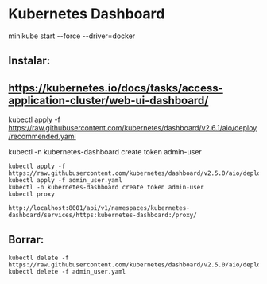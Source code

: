 # Kubernetes Dashboard
minikube start --force --driver=docker
## Instalar:
https://kubernetes.io/docs/tasks/access-application-cluster/web-ui-dashboard/
--
kubectl apply -f https://raw.githubusercontent.com/kubernetes/dashboard/v2.6.1/aio/deploy/recommended.yaml

kubectl -n kubernetes-dashboard create token admin-user

```
kubectl apply -f https://raw.githubusercontent.com/kubernetes/dashboard/v2.5.0/aio/deploy/recommended.yaml
kubectl apply -f admin_user.yaml
kubectl -n kubernetes-dashboard create token admin-user
kubectl proxy

http://localhost:8001/api/v1/namespaces/kubernetes-dashboard/services/https:kubernetes-dashboard:/proxy/
```

## Borrar:

```
kubectl delete -f https://raw.githubusercontent.com/kubernetes/dashboard/v2.5.0/aio/deploy/recommended.yaml
kubectl delete -f admin_user.yaml
```
